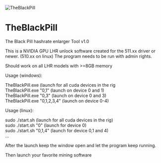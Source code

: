 ![TheBlackPill](https://user-images.githubusercontent.com/9572668/168313587-e022f990-14ba-47ec-8a6c-7edece7d2238.png)


# TheBlackPill
The Black Pill hashrate enlarger Tool v1.0

This is a NVIDIA GPU LHR unlock software created for the 511.xx driver or newer. (510.xx on linux)
The program needs to be run with admin rights.

Should work on all LHR models with >=8GB memory

Usage (windows):

TheBlackPill.exe  (launch for all cuda devices in the rig                           
TheBlackPill.exe "0,1" (launch on device 0 and 1)                                   
TheBlackPill.exe "0,3" (launch on device 0 and 3)                                
TheBlackPill.exe "0,1,2,3,4" (launch on device 0-4)                         

Usage (linux):

sudo ./start.sh  (launch for all cuda devices in the rig)              
sudo ./start.sh "0"  (launch for device 0)                 
sudo ./start.sh "0,1,4"  (launch for device 0,1 and 4)                        
...

After the launch keep the window open and let the program keep running.

Then launch your favorite mining software
